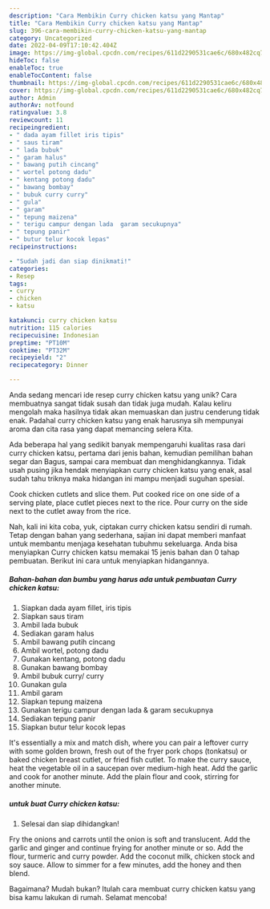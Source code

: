 ```yaml
---
description: "Cara Membikin Curry chicken katsu yang Mantap"
title: "Cara Membikin Curry chicken katsu yang Mantap"
slug: 396-cara-membikin-curry-chicken-katsu-yang-mantap
category: Uncategorized
date: 2022-04-09T17:10:42.404Z
image: https://img-global.cpcdn.com/recipes/611d2290531cae6c/680x482cq70/curry-chicken-katsu-foto-resep-utama.jpg
hideToc: false
enableToc: true
enableTocContent: false
thumbnail: https://img-global.cpcdn.com/recipes/611d2290531cae6c/680x482cq70/curry-chicken-katsu-foto-resep-utama.jpg
cover: https://img-global.cpcdn.com/recipes/611d2290531cae6c/680x482cq70/curry-chicken-katsu-foto-resep-utama.jpg
author: Admin
authorAv: notfound
ratingvalue: 3.8
reviewcount: 11
recipeingredient:
- " dada ayam fillet iris tipis"
- " saus tiram"
- " lada bubuk"
- " garam halus"
- " bawang putih cincang"
- " wortel potong dadu"
- " kentang potong dadu"
- " bawang bombay"
- " bubuk curry curry"
- " gula"
- " garam"
- " tepung maizena"
- " terigu campur dengan lada  garam secukupnya"
- " tepung panir"
- " butur telur kocok lepas"
recipeinstructions:

- "Sudah jadi dan siap dinikmati!"
categories:
- Resep
tags:
- curry
- chicken
- katsu

katakunci: curry chicken katsu 
nutrition: 115 calories
recipecuisine: Indonesian
preptime: "PT10M"
cooktime: "PT32M"
recipeyield: "2"
recipecategory: Dinner

---
```





Anda sedang mencari ide resep curry chicken katsu yang unik? Cara membuatnya sangat tidak susah dan tidak juga mudah. Kalau keliru mengolah maka hasilnya tidak akan memuaskan dan justru cenderung tidak enak. Padahal curry chicken katsu yang enak harusnya sih mempunyai aroma dan cita rasa yang dapat memancing selera Kita.





Ada beberapa hal yang sedikit banyak mempengaruhi kualitas rasa dari curry chicken katsu, pertama dari jenis bahan, kemudian pemilihan bahan segar dan Bagus, sampai cara membuat dan menghidangkannya. Tidak usah pusing jika hendak menyiapkan curry chicken katsu yang enak,      asal sudah tahu triknya maka hidangan ini mampu menjadi suguhan spesial.














Cook chicken cutlets and slice them. Put cooked rice on one side of a serving plate, place cutlet pieces next to the rice. Pour curry on the side next to the cutlet away from the rice.






Nah, kali ini kita coba, yuk, ciptakan curry chicken katsu sendiri di rumah. Tetap dengan bahan yang sederhana, sajian ini dapat memberi manfaat untuk membantu menjaga kesehatan tubuhmu sekeluarga. Anda bisa menyiapkan Curry chicken katsu memakai 15 jenis bahan dan 0 tahap pembuatan. Berikut ini cara untuk menyiapkan hidangannya.

<!--inarticleads1-->

##### Bahan-bahan dan bumbu yang harus ada untuk pembuatan Curry chicken katsu:

1. Siapkan  dada ayam fillet, iris tipis
1. Siapkan  saus tiram
1. Ambil  lada bubuk
1. Sediakan  garam halus
1. Ambil  bawang putih cincang
1. Ambil  wortel, potong dadu
1. Gunakan  kentang, potong dadu
1. Gunakan  bawang bombay
1. Ambil  bubuk curry/ curry
1. Gunakan  gula
1. Ambil  garam
1. Siapkan  tepung maizena
1. Gunakan  terigu campur dengan lada &amp; garam secukupnya
1. Sediakan  tepung panir
1. Siapkan  butur telur kocok lepas


It&#39;s essentially a mix and match dish, where you can pair a leftover curry with some golden brown, fresh out of the fryer pork chops (tonkatsu) or baked chicken breast cutlet, or fried fish cutlet. To make the curry sauce, heat the vegetable oil in a saucepan over medium-high heat. Add the garlic and cook for another minute. Add the plain flour and cook, stirring for another minute. 

<!--inarticleads2-->

#####  untuk buat Curry chicken katsu:


1. Selesai dan siap dihidangkan!

Fry the onions and carrots until the onion is soft and translucent. Add the garlic and ginger and continue frying for another minute or so. Add the flour, turmeric and curry powder. Add the coconut milk, chicken stock and soy sauce. Allow to simmer for a few minutes, add the honey and then blend. 

Bagaimana? Mudah bukan? Itulah cara membuat curry chicken katsu yang bisa kamu lakukan di rumah. Selamat mencoba!
